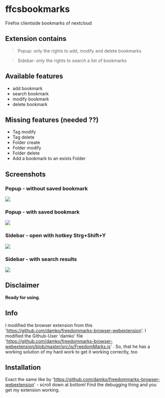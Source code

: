 # ffcsbookmarks
Firefox clientside bookmarks of nextcloud

## Extension contains
> Popup: only the rights to add, modify and delete bookmarks


> Sidebar: only the rights to search a list of bookmarks

## Available features
- add bookmark
- search bookmark
- modify bookmark
- delete bookmark

## Missing features **(needed ??)**
- Tag modify
- Tag delete
- Folder create
- Folder modify
- Folder delete
- Add a bookmark to an exists Folder

## Screenshots

### Popup - without saved bookmark
![](screenshots/Popup\_BookmarkNotAdded.png)

### Popup - with saved bookmark
![](screenshots/Popup\_BookmarkAdded.png)

### Sidebar - open with hotkey Strg+Shift+Y
![](screenshots/Sidebar\_Empty.png)

### Sidebar - with search results
![](screenshots/Sidebar\_SearchResults.png)

## Disclaimer
**Ready for using**.

## Info
I modified the browser extension from this 'https://github.com/damko/freedommarks-browser-webextension'.
I modified the Github-User 'damko' file 'https://github.com/damko/freedommarks-browser-webextension/blob/master/src/js/FreedomMarks.js' .
So, that he has a working solution of my hard work to get it working correctly, too

## Installation
Exact the same like by 'https://github.com/damko/freedommarks-browser-webextension' - scroll down at bottom! Find the debugging thing and you get my extension working.
